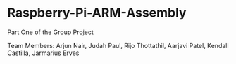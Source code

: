 # Raspberry-Pi-ARM-Assembly
Part One of the Group Project

Team Members: Arjun Nair, Judah Paul, Rijo Thottathil, Aarjavi Patel, Kendall Castilla, Jarmarius Erves
